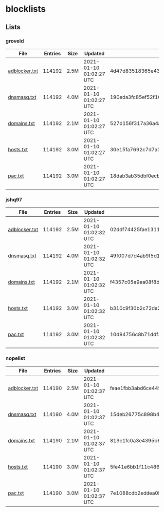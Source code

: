 # blocklists

## Lists

### groveld

|File|Entries|Size|Updated|Hash|
|-|-|-|-|-|
|[adblocker.txt](https://raw.githubusercontent.com/groveld/blocklists/lists/groveld/adblocker.txt)|114192|2.5M|2021-01-10 01:02:27 UTC|4d47d83518365e432f8392cea29c96b511e4b55b|
|[dnsmasq.txt](https://raw.githubusercontent.com/groveld/blocklists/lists/groveld/dnsmasq.txt)|114192|4.0M|2021-01-10 01:02:27 UTC|190eda3fc85ef52f10be20179b9bc8219236a02b|
|[domains.txt](https://raw.githubusercontent.com/groveld/blocklists/lists/groveld/domains.txt)|114192|2.1M|2021-01-10 01:02:27 UTC|527d156f317a36a4a6f95d4df4806967be4083da|
|[hosts.txt](https://raw.githubusercontent.com/groveld/blocklists/lists/groveld/hosts.txt)|114192|3.0M|2021-01-10 01:02:27 UTC|30e15fa7692c7d7a36f681e969288bfb4e82d77b|
|[pac.txt](https://raw.githubusercontent.com/groveld/blocklists/lists/groveld/pac.txt)|114192|3.0M|2021-01-10 01:02:27 UTC|18dab3ab35dbf0ecbd4c40611f3feda95374fc2c|

### jshq97

|File|Entries|Size|Updated|Hash|
|-|-|-|-|-|
|[adblocker.txt](https://raw.githubusercontent.com/groveld/blocklists/lists/jshq97/adblocker.txt)|114192|2.5M|2021-01-10 01:02:32 UTC|02ddf74425fae1311d3c35eaea0ff2cfa7570cdd|
|[dnsmasq.txt](https://raw.githubusercontent.com/groveld/blocklists/lists/jshq97/dnsmasq.txt)|114192|4.0M|2021-01-10 01:02:32 UTC|49f007d7d4ab9f5d12bb296508b5f374573dc848|
|[domains.txt](https://raw.githubusercontent.com/groveld/blocklists/lists/jshq97/domains.txt)|114192|2.1M|2021-01-10 01:02:32 UTC|f4357c05e9ea08f8dd82dbd62e8b493ea4364bcc|
|[hosts.txt](https://raw.githubusercontent.com/groveld/blocklists/lists/jshq97/hosts.txt)|114192|3.0M|2021-01-10 01:02:32 UTC|b310c9f30b2c72da23c565006b7f1e74d642c241|
|[pac.txt](https://raw.githubusercontent.com/groveld/blocklists/lists/jshq97/pac.txt)|114192|3.0M|2021-01-10 01:02:32 UTC|10d94756c8b71ddf3ef45932cb0a4c4fe1371b84|

### nopelist

|File|Entries|Size|Updated|Hash|
|-|-|-|-|-|
|[adblocker.txt](https://raw.githubusercontent.com/groveld/blocklists/lists/nopelist/adblocker.txt)|114190|2.5M|2021-01-10 01:02:37 UTC|feae1fbb3abd6ce445121df1224a97d338bf1fec|
|[dnsmasq.txt](https://raw.githubusercontent.com/groveld/blocklists/lists/nopelist/dnsmasq.txt)|114190|4.0M|2021-01-10 01:02:37 UTC|15deb26775c898b434d4f93454a2c946865e64c8|
|[domains.txt](https://raw.githubusercontent.com/groveld/blocklists/lists/nopelist/domains.txt)|114190|2.1M|2021-01-10 01:02:37 UTC|819e1fc0a3e4395b63b0fbb4646357a63aa32b30|
|[hosts.txt](https://raw.githubusercontent.com/groveld/blocklists/lists/nopelist/hosts.txt)|114190|3.0M|2021-01-10 01:02:37 UTC|5fe41e6bb1f11c48604c7aa03e8571f2ea4c224c|
|[pac.txt](https://raw.githubusercontent.com/groveld/blocklists/lists/nopelist/pac.txt)|114190|3.0M|2021-01-10 01:02:37 UTC|7e1088cdb2eddea0b6f13249831a3280eede5d38|
